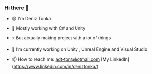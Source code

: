 ### Hi there 👋

- 😄 I'm Deniz Tonka
- 🔭 Mostly working with C# and Unity
- ⚡ But actually making project with a lot of things
 
- 🔭 I’m currently working on Unity , Unreal Engine and Visual Studio
- 📫 How to reach me: adt-ton@hotmail.com
 [My LinkedIn] (https://www.linkedin.com/in/deniztonka/)


<!--
**tonka14/tonka14** is a ✨ _special_ ✨ repository because its `README.md` (this file) appears on your GitHub profile.

Here are some ideas to get you started:

- 🔭 I’m currently working on ...
- 🌱 I’m currently learning ...
- 👯 I’m looking to collaborate on ...
- 🤔 I’m looking for help with ...
- 💬 Ask me about ...
- 📫 How to reach me: ...
- 😄 Pronouns: ...
- ⚡ Fun fact: ...
-->
